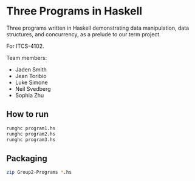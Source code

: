 # Three Programs in Haskell

Three programs written in Haskell demonstrating data manipulation, data structures, and concurrency, as a prelude to our term project.

For ITCS-4102.

Team members:
- Jaden Smith
- Jean Toribio
- Luke Simone
- Neil Svedberg
- Sophia Zhu

## How to run

```bash
runghc program1.hs
runghc program2.hs
runghc program3.hs
```

## Packaging

```bash
zip Group2-Programs *.hs
```
